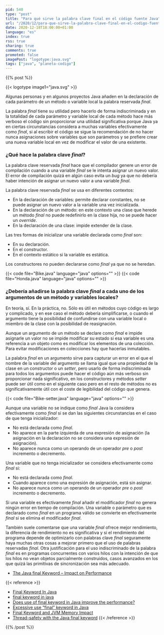 ```yaml
---
pid: 540
type: "post"
title: "Para qué sirve la palabra clave final en el código fuente Java"
url: "/2020/12/para-que-sirve-la-palabra-clave-final-en-el-codigo-fuente-java/"
date: 2020-12-18T18:00:00+01:00
language: "es"
index: true
rss: true
sharing: true
comments: true
promoted: false
imagePost: "logotype:java.svg"
tags: ["java", "planeta-codigo"]
---
```


{{% post %}}

{{< logotype image1="java.svg" >}}

Algunas personas y en algunos proyectos Java añaden en la declaración de cada parámetro de un método o variable local la palabra reservada _final_.

La palabra _final_ tiene su utilidad pero hacerlo de forma indiscriminada y en la totalidad de cada parámetro y variable local de cada método hace más verboso el código sin proporcionar una utilidad significativa porque Java ya en ciertas circunstancias considera a muchas variables efectivamente como _final_, si al escribir el código se sigue la recomendación de no hacer nunca asignaciones sobre variables que son parámetros y se prefiere crear una nueva variable local en vez de modificar el valor de una existente.

### ¿Qué hace la palabra clave _final_?

La palabra clave reservada _final_ hace que el compilador genere un error de compilación cuando a una variable _final_ se le intenta asignar un nuevo valor. El error de compilación quizá en algún caso evita un _bug_ ya que no debería haber intención de asignar un nuevo valor a una variable _final_.

La palabra clave reservada _final_ se usa en diferentes contextos:

* En la declaración de variables: permite declarar constantes, no se puede asignar un nuevo valor a la variable una vez inicializada.
* En la declaración de un método: en este contexto una clase que herede un método _final_ no puede redefinirlo en la clase hija, no se puede hacer un _override_.
* En la declaración de una clase: impide extender de la clase.

Las tres formas de inicializar una variable declarada como _final_ son:

* En su declaración.
* En el constructor.
* En el contexto estático si la variable es estática.

Los constructores no pueden declararse como _final_ ya que no se heredan.

{{< code file="Bike.java" language="java" options="" >}}
{{< code file="Honda.java" language="java" options="" >}}

### ¿Debería añadirse la palabra clave _final_ a cada uno de los argumentos de un método y variables locales?

En teoría, sí. En la práctica, no. Sólo es útil en métodos cuyo código es largo y complicado, y en ese caso el método debería simplificarse, o cuando el argumento tiene la posibilidad de confundirse con una variable local o miembro de la clase con la posibilidad de reasignación.

Aunque un argumento de un método se declare como _final_ e impide asignarle un valor no se impide modificar su estado si esa variable es una referencia a un objeto como es modificar los elementos de una colección. Para evitar modificaciones en colecciones hay que hacerlas inmutables.

La palabra _final_ en un argumento sirve para capturar un error en el que el nombre de la variable del argumento se llama igual que una propiedad de la clase en un constructor o un _setter_, pero usarlo de forma indiscriminada para todos los argumentos puede hacer el código aún más verboso sin proporcionar nada significativo, en los constructores y métodos _setter_  puede ser útil como en el siguiente caso pero en el resto de métodos no es significativamente útil con el coste de legibilidad del código que genera.

{{< code file="Bike-setter.java" language="java" options="" >}}

Aunque una variable no se indique como _final_ Java la considera efectivamente como _final_ si se dan las siguientes circunstancias en el caso de que tenga inicializador:

* No está declarada como _final_.
* No aparece en la parte izquierda de una expresión de asignación (la asignación en la declaración no se considera una expresión de asignación).
* No aparece nunca como un operando de un operador _pre_ o _post_ incremento o decremento.

Una variable que no tenga inicializador se considera efectivamente como _final_ si:

* No está declarada como _final_.
* Cuando aparece como una expresión de asignación, está sin asignar.
* No aparece nunca como un operando de un operador _pre_ o _post_ incremento o decremento.

Si una variable es efectivamente _final_ añadir el modificador _final_ no genera ningún error en tiempo de compilación. Una variable o parámetro que es declarado como _final_ en un programa válido se convierte en efectivamente _final_ si se elimina el modificador _final_.

También suele comentarse que una variable _final_ ofrece mejor rendimiento, la diferencia de rendimiento no es significativa y si el rendimiento del programa depende de optimizarlo con palabras clave _final_ seguramente haya muchas otras cosas a mejorar primero que el uso de palabras reservadas _final_. Otra justificación para el uso indiscriminado de la palabra _final_ es en programas concurrentes con varios hilos con la intención de que los hilos no vean objetos parcialmente construidos, casos avanzados en los que quizá las primitivas de sincronización sea más adecuado.

* [The Java final Keyword – Impact on Performance](https://www.baeldung.com/java-final-performance)

{{< reference >}}
* [Final Keyword In Java](https://www.javatpoint.com/final-keyword)
* [final keyword in java](https://www.geeksforgeeks.org/final-keyword-java/)
* [Does use of final keyword in Java improve the performance?](https://stackoverflow.com/questions/4279420/does-use-of-final-keyword-in-java-improve-the-performance)
* [Excessive use “final” keyword in Java](https://softwareengineering.stackexchange.com/questions/98691/excessive-use-final-keyword-in-java)
* [Final Keyword and JVM Memory Impact](https://dzone.com/articles/final-keyword-and-jvm-memory-impact)
* [Thread-safety with the Java final keyword](https://www.javamex.com/tutorials/synchronization_final.shtml)
{{< /reference >}}

{{% /post %}}
